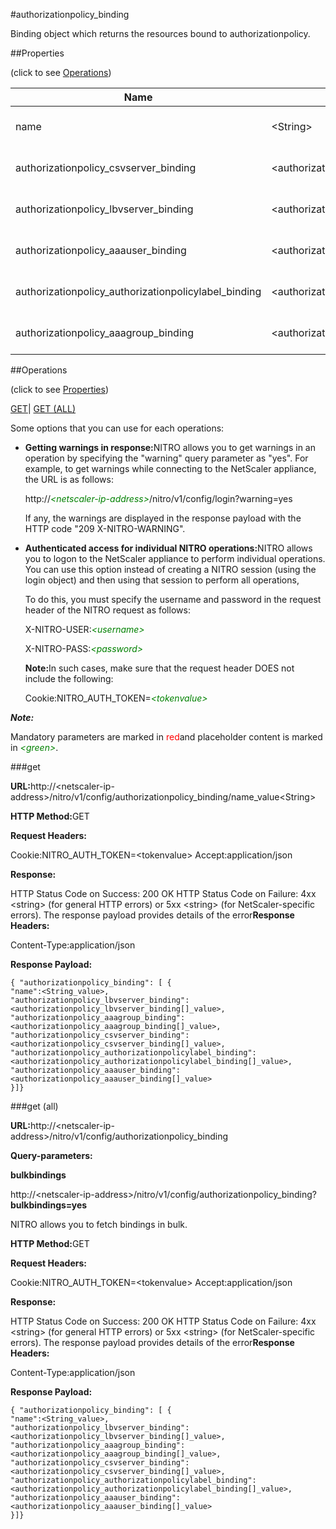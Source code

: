#authorizationpolicy_binding

Binding object which returns the resources bound to authorizationpolicy.


##Properties 
<span>(click to see [Operations](#opera))</span>


<table><thead><tr><th>Name</th><th>Data Type</th><th>Permissions</th><th>Description</th></tr></thead><tbody><tr><td>name</td><td>&lt;String></td><td>Read-write</td><td>Name of the authorization policy.<br>Minimum length = 1</td></tr><tr><td>authorizationpolicy_csvserver_binding</td><td>&lt;authorizationpolicy_csvserver_binding[]></td><td>Read-only</td><td>csvserver that can be bound to authorizationpolicy.</td></tr><tr><td>authorizationpolicy_lbvserver_binding</td><td>&lt;authorizationpolicy_lbvserver_binding[]></td><td>Read-only</td><td>lbvserver that can be bound to authorizationpolicy.</td></tr><tr><td>authorizationpolicy_aaauser_binding</td><td>&lt;authorizationpolicy_aaauser_binding[]></td><td>Read-only</td><td>aaauser that can be bound to authorizationpolicy.</td></tr><tr><td>authorizationpolicy_authorizationpolicylabel_binding</td><td>&lt;authorizationpolicy_authorizationpolicylabel_binding[]></td><td>Read-only</td><td>authorizationpolicylabel that can be bound to authorizationpolicy.</td></tr><tr><td>authorizationpolicy_aaagroup_binding</td><td>&lt;authorizationpolicy_aaagroup_binding[]></td><td>Read-only</td><td>aaagroup that can be bound to authorizationpolicy.</td></tr></tbody></table>
##Operations 
<span>(click to see [Properties](#prope))</span>


[GET]()| [GET (ALL)](#ge)


Some options that you can use for each operations:
<ul><li><p><b>Getting warnings in response:</b>NITRO allows you to get warnings in an operation by specifying the "warning" query parameter as "yes". For example, to get warnings while connecting to the NetScaler appliance, the URL is as follows:</p><p>http://<span style="color:green;font-style:italic;">&lt;netscaler-ip-address&gt;</span>/nitro/v1/config/login?warning=yes</p><p>If any, the warnings are displayed in the response payload with the HTTP code "209 X-NITRO-WARNING".</p></li><li><p><b>Authenticated access for individual NITRO operations:</b>NITRO allows you to logon to the NetScaler appliance to perform individual operations. You can use this option instead of creating a NITRO session (using the login object) and then using that session to perform all operations,</p><p>To do this, you must specify the username and password in the request header of the NITRO request as follows:</p><p>X-NITRO-USER:<span style="color:green;font-style:italic;">&lt;username&gt;</span></p><p>X-NITRO-PASS:<span style="color:green;font-style:italic;">&lt;password&gt;</span></p><p><b>Note:</b>In such cases, make sure that the request header DOES not include the following:</p><p>Cookie:NITRO_AUTH_TOKEN=<span style="color:green;font-style:italic;">&lt;tokenvalue&gt;</span></p></li></ul>



***Note:*** 
Mandatory parameters are marked in <span style="color:#FF0000;">red</span>and placeholder content is marked in <span style="color:green;font-style:italic">&lt;green&gt;</span>.

###get



<b>URL:</b>http://&lt;netscaler-ip-address&gt;/nitro/v1/config/authorizationpolicy_binding/name_value&lt;String&gt;
<b>HTTP Method:</b>GET
<b>Request Headers:</b>

Cookie:NITRO_AUTH_TOKEN=&lt;tokenvalue&gt;Accept:application/json

<b>Response:</b>
HTTP Status Code on Success: 200 OKHTTP Status Code on Failure: 4xx &lt;string&gt; (for general HTTP errors) or 5xx &lt;string&gt; (for NetScaler-specific errors). The response payload provides details of the error<b>Response Headers:</b>

Content-Type:application/json

<b>Response Payload: </b>```{ "authorizationpolicy_binding": [ {"name":<String_value>,"authorizationpolicy_lbvserver_binding":<authorizationpolicy_lbvserver_binding[]_value>,"authorizationpolicy_aaagroup_binding":<authorizationpolicy_aaagroup_binding[]_value>,"authorizationpolicy_csvserver_binding":<authorizationpolicy_csvserver_binding[]_value>,"authorizationpolicy_authorizationpolicylabel_binding":<authorizationpolicy_authorizationpolicylabel_binding[]_value>,"authorizationpolicy_aaauser_binding":<authorizationpolicy_aaauser_binding[]_value>}]}```



###get (all)



<b>URL:</b>http://&lt;netscaler-ip-address&gt;/nitro/v1/config/authorizationpolicy_binding
<b>Query-parameters:</b>
<b>bulkbindings</b>
http://&lt;netscaler-ip-address&gt;/nitro/v1/config/authorizationpolicy_binding?<b>bulkbindings=yes</b>
NITRO allows you to fetch bindings in bulk.



<b>HTTP Method:</b>GET
<b>Request Headers:</b>

Cookie:NITRO_AUTH_TOKEN=&lt;tokenvalue&gt;Accept:application/json

<b>Response:</b>
HTTP Status Code on Success: 200 OKHTTP Status Code on Failure: 4xx &lt;string&gt; (for general HTTP errors) or 5xx &lt;string&gt; (for NetScaler-specific errors). The response payload provides details of the error<b>Response Headers:</b>

Content-Type:application/json

<b>Response Payload: </b>```{ "authorizationpolicy_binding": [ {"name":<String_value>,"authorizationpolicy_lbvserver_binding":<authorizationpolicy_lbvserver_binding[]_value>,"authorizationpolicy_aaagroup_binding":<authorizationpolicy_aaagroup_binding[]_value>,"authorizationpolicy_csvserver_binding":<authorizationpolicy_csvserver_binding[]_value>,"authorizationpolicy_authorizationpolicylabel_binding":<authorizationpolicy_authorizationpolicylabel_binding[]_value>,"authorizationpolicy_aaauser_binding":<authorizationpolicy_aaauser_binding[]_value>}]}```



